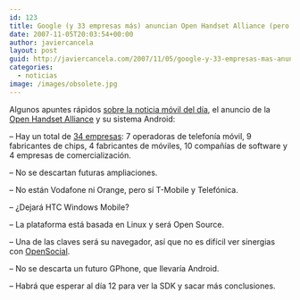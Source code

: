 ```yaml
---
id: 123
title: Google (y 33 empresas más) anuncian Open Handset Alliance (pero no el gPhone)
date: 2007-11-05T20:03:54+00:00
author: javiercancela
layout: post
guid: http://javiercancela.com/2007/11/05/google-y-33-empresas-mas-anuncian-open-handset-alliance-pero-no-el-gphone/
categories:
  - noticias
image: /images/obsolete.jpg
---
```

Algunos apuntes rápidos [sobre la noticia móvil del día](http://www.engadget.com/2007/11/05/live-coverage-of-googles-android-gphone-mobile-os-announcement "Live coverage of Google's Android Gphone mobile OS announcement"), el anuncio de la [Open Handset Alliance](http://www.openhandsetalliance.com/ "Open Handset Alliance") y su sistema Android:
  
&#8211; Hay un total de [34 empresas](http://www.openhandsetalliance.com/oha_members.html "Members"): 7 operadoras de telefonía móvil, 9 fabricantes de chips, 4 fabricantes de móviles, 10 compañías de software y 4 empresas de comercialización.
  
&#8211; No se descartan futuras ampliaciones.
  
&#8211; No están Vodafone ni Orange, pero sí T-Mobile y Telefónica.
  
&#8211; ¿Dejará HTC Windows Mobile?
  
&#8211; La plataforma está basada en Linux y será Open Source.
  
&#8211; Una de las claves será su navegador, así que no es difícil ver sinergias con [OpenSocial](http://code.google.com/apis/opensocial/ "OpenSocial").
  
&#8211; No se descarta un futuro GPhone, que llevaría Android.
  
&#8211; Habrá que esperar al día 12 para ver la SDK y sacar más conclusiones.